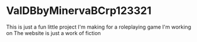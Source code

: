 # ValDBbyMinervaBCrp123321
This is just a fun little project I'm making for a roleplaying game I'm working on
The website is just a work of fiction